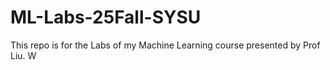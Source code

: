 # ML-Labs-25Fall-SYSU
This repo is for the Labs of my Machine Learning course presented by Prof Liu. W
